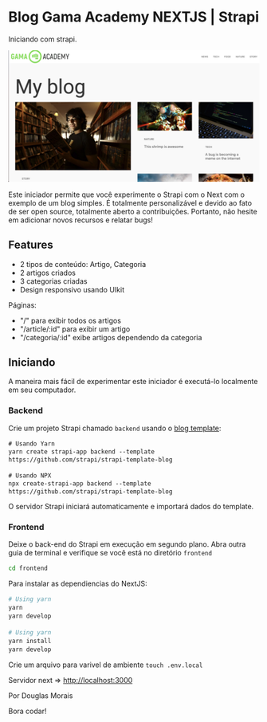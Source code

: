 # Blog Gama Academy NEXTJS | Strapi

Iniciando com strapi.

![screenshot image](/screenshot.png)

Este iniciador permite que você experimente o Strapi com o Next com o exemplo de um blog simples. É totalmente personalizável e devido ao fato de ser open source, totalmente aberto a contribuições. Portanto, não hesite em adicionar novos recursos e relatar bugs!

## Features

- 2 tipos de conteúdo: Artigo, Categoria
- 2 artigos criados
- 3 categorias criadas
- Design responsivo usando UIkit

Páginas:

- "/" para exibir todos os artigos
- "/article/:id" para exibir um artigo
- "/categoria/:id" exibe artigos dependendo da categoria

## Iniciando

A maneira mais fácil de experimentar este iniciador é executá-lo localmente em seu computador.

### Backend

Crie um projeto Strapi chamado `backend` usando o [blog template](https://github.com/strapi/strapi-template-blog):

```
# Usando Yarn
yarn create strapi-app backend --template https://github.com/strapi/strapi-template-blog

# Usando NPX
npx create-strapi-app backend --template https://github.com/strapi/strapi-template-blog
```

O servidor Strapi iniciará automaticamente e importará dados do template.

### Frontend

Deixe o back-end do Strapi em execução em segundo plano. Abra outra guia de terminal e verifique se você está no diretório `frontend`

```bash
cd frontend
```

Para instalar as dependiencias do NextJS:

```bash
# Using yarn
yarn
yarn develop

# Using yarn
yarn install
yarn develop
```

Crie um arquivo para varivel de ambiente  `touch .env.local`

Servidor next => [http://localhost:3000](http://localhost:3000)

Por Douglas Morais

Bora codar!
